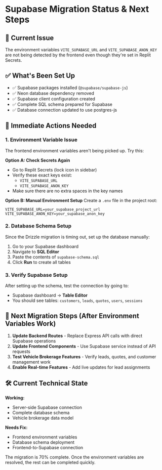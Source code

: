 # Supabase Migration Status & Next Steps

## 🚨 Current Issue
The environment variables `VITE_SUPABASE_URL` and `VITE_SUPABASE_ANON_KEY` are not being detected by the frontend even though they're set in Replit Secrets.

## ✅ What's Been Set Up
- ✅ Supabase packages installed (`@supabase/supabase-js`)
- ✅ Neon database dependency removed
- ✅ Supabase client configuration created
- ✅ Complete SQL schema prepared for Supabase
- ✅ Database connection updated to use postgres-js

## 🔧 Immediate Actions Needed

### 1. Environment Variable Issue
The frontend environment variables aren't being picked up. Try this:

**Option A: Check Secrets Again**
- Go to Replit Secrets (lock icon in sidebar)
- Verify these exact keys exist:
  - `VITE_SUPABASE_URL`
  - `VITE_SUPABASE_ANON_KEY`
- Make sure there are no extra spaces in the key names

**Option B: Manual Environment Setup**
Create a `.env` file in the project root:
```
VITE_SUPABASE_URL=your_supabase_project_url
VITE_SUPABASE_ANON_KEY=your_supabase_anon_key
```

### 2. Database Schema Setup
Since the Drizzle migration is timing out, set up the database manually:

1. Go to your Supabase dashboard
2. Navigate to **SQL Editor**
3. Paste the contents of `supabase-schema.sql`
4. Click **Run** to create all tables

### 3. Verify Supabase Setup
After setting up the schema, test the connection by going to:
- Supabase dashboard → **Table Editor**
- You should see tables: `customers`, `leads`, `quotes`, `users`, `sessions`

## 🔄 Next Migration Steps (After Environment Variables Work)

1. **Update Backend Routes** - Replace Express API calls with direct Supabase operations
2. **Update Frontend Components** - Use Supabase service instead of API requests
3. **Test Vehicle Brokerage Features** - Verify leads, quotes, and customer management work
4. **Enable Real-time Features** - Add live updates for lead assignments

## 🛠️ Current Technical State

**Working:**
- Server-side Supabase connection
- Complete database schema
- Vehicle brokerage data model

**Needs Fix:**
- Frontend environment variables
- Database schema deployment
- Frontend-to-Supabase connection

The migration is 70% complete. Once the environment variables are resolved, the rest can be completed quickly.